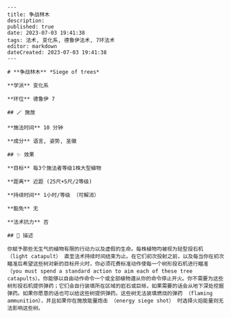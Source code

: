 
    ---
    title: 争战林木
    description: 
    published: true
    date: 2023-07-03 19:41:38
    tags: 法术, 变化系, 德鲁伊法术, 7环法术
    editor: markdown
    dateCreated: 2023-07-03 19:41:38
    ---

    # **争战林木** *Siege of trees*

    **学派** 变化系 

    **环位** 德鲁伊 7

    ## 🪄 施放

    **施法时间** 10 分钟

    **成分** 语言, 姿势, 圣徽

    ## ✨ 效果 

    **目标** 每3个施法者等级1株大型植物 

    **距离** 近距 (25尺+5尺/2等级)  

    **持续时间** 1小时/等级 （可解消） 

    **豁免** 无

    **法术抗力** 否

    ## 📖 描述

    你赋予那些无生气的植物有限的行动力以及虚假的生命。每株植物均被视为轻型投石机 （light catapult） 直至法术持续时间结束为止。在它们初次投射之前，以及每当你在初次瞄准后希望这些树对新的目标开火时，你必须花费标准动作使每一个树形投石机进行瞄准 （you must spend a standard action to aim each of these tree catapults）。你能够以自由动作命令一个或全部植物遵从你的命令停止开火。你不需要为这些树形投石机提供弹药；它们会自行装填所在区域的岩石或巨砾，如果需要的话会从地下深处挖掘弹药。如果你愿意的话也可以给这些树提供弹药。这些树无法装填燃烧的弹药 （flaming ammunition），并且如果你在施放能量炮击 （energy siege shot） 时选择火焰能量则无法影响这些树。
    